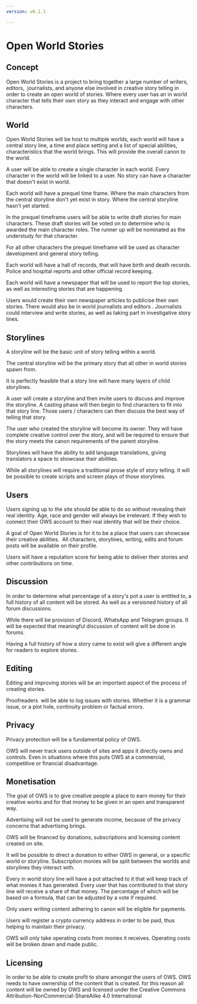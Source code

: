 ```yaml
---
version: v0.1.1

---
```


Open World Stories 
===================

Concept 
--------

Open World Stories is a project to bring together a large number of writers, editors,  journalists, and anyone else involved in creative story telling in order to create an open world of stories. Where every user has an in world character that tells their own story as they interact and engage with other characters.

World
-----

Open World Stories will be host to multiple worlds, each world will have a central story line, a time and place setting and a list of special abilities, characteristics that the world brings. This will provide the overall canon to the world.

A user will be able to create a single character in each world. Every character in the world will be linked to a user. No story can have a character that doesn't exist in world.

Each world will have a prequel time frame. Where the main characters from the central storyline don't yet exist in story. Where the central storyline hasn't yet started.

In the prequel timeframe users will be able to write draft stories for main characters. These draft stories will be voted on to determine who is awarded the main character roles. The runner up will be nominated as the understudy for that character.

For all other characters the prequel timeframe will be used as character development and general story telling.

Each world will have a hall of records, that will have birth and death records. Police and hospital reports and other official record keeping.

Each world will have a newspaper that will be used to report the top stories, as well as interesting stories that are happening.

Users would create their own newspaper articles to publicise their own stories. There would also be in world journalists and editors . Journalists could interview and write stories, as well as taking part in investigative story lines.

Storylines 
-----------

A storyline will be the basic unit of story telling within a world.

The central storyline will be the primary story that all other in world stories spawn from.

It is perfectly feasible that a story line will have many layers of child storylines.

A user will create a storyline and then invite users to discuss and improve the storyline. A casting phase will then begin to find characters to fit into that story line. Those users / characters can then discuss the best way of telling that story.

The user who created the storyline will become its owner. They will have complete creative control over the story, and will be required to ensure that the story meets the canon requirements of the parent storyline.

Storylines will have the ability to add language translations, giving translators a space to showcase their abilities.

While all storylines will require a traditional prose style of story telling. It will be possible to create scripts and screen plays of those storylines. 

Users
-----

Users signing up to the site should be able to do so without revealing their real identity. Age, race and gender will always be irrelevant. If they wish to connect their OWS account to their real identity that will be their choice.

A goal of Open World Stories is for it to be a place that users can showcase their creative abilities.  All characters, storylines, writing, edits and forum posts will be available on their profile.

Users will have a reputation score for being able to deliver their stories and other contributions on time.

Discussion
----------

In order to determine what percentage of a story's pot a user is entitled to, a full history of all content will be stored. As well as a versioned history of all forum discussions.

While there will be provision of Discord, WhatsApp and Telegram groups. It will be expected that meaningful discussion of content will be done in forums.

Having a full history of how a story came to exist will give a different angle for readers to explore stories.

Editing
-------

Editing and improving stories will be an important aspect of the process of creating stories.

Proofreaders  will be able to log issues with stories. Whether it is a grammar issue, or a plot hole, continuity problem or factual errors.

Privacy
-------

Privacy protection will be a fundamental policy of OWS.

OWS will never track users outside of sites and apps it directly owns and controls. Even in situations where this puts OWS at a commercial, competitive or financial disadvantage.

Monetisation
------------

The goal of OWS is to give creative people a place to earn money for their creative works and for that money to be given in an open and transparent way.

Advertising will not be used to generate income, because of the privacy concerns that advertising brings.

OWS will be financed by donations, subscriptions and licensing content created on site.

It will be possible to direct a donation to either OWS in general, or a specific world or storyline. Subscription monies will be split between the worlds and storylines they interact with.

Every in world story line will have a pot attached to it that will keep track of what monies it has generated. Every user that has contributed to that story line will receive a share of that money. The percentage of which will be based on a formula, that can be adjusted by a vote if required.

Only users writing content adhering to canon will be eligible for payments.

Users will register a crypto currency address in order to be paid, thus helping to maintain their privacy.

OWS will only take operating costs from monies it receives. Operating costs will be broken down and made public. 

Licensing 
----------

In order to be able to create profit to share amongst the users of OWS. OWS needs to have ownership of the content that is created. for this reason all content will be owned by OWS and licensed under the Creative Commons Attribution-NonCommercial-ShareAlike 4.0 International

